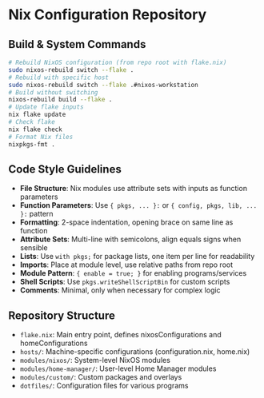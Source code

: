 # Nix Configuration Repository

## Build & System Commands
```bash
# Rebuild NixOS configuration (from repo root with flake.nix)
sudo nixos-rebuild switch --flake .
# Rebuild with specific host
sudo nixos-rebuild switch --flake .#nixos-workstation
# Build without switching
nixos-rebuild build --flake .
# Update flake inputs
nix flake update
# Check flake
nix flake check
# Format Nix files
nixpkgs-fmt .
```

## Code Style Guidelines
- **File Structure**: Nix modules use attribute sets with inputs as function parameters
- **Function Parameters**: Use `{ pkgs, ... }:` or `{ config, pkgs, lib, ... }:` pattern
- **Formatting**: 2-space indentation, opening brace on same line as function
- **Attribute Sets**: Multi-line with semicolons, align equals signs when sensible
- **Lists**: Use `with pkgs;` for package lists, one item per line for readability
- **Imports**: Place at module level, use relative paths from repo root
- **Module Pattern**: `{ enable = true; }` for enabling programs/services
- **Shell Scripts**: Use `pkgs.writeShellScriptBin` for custom scripts
- **Comments**: Minimal, only when necessary for complex logic

## Repository Structure
- `flake.nix`: Main entry point, defines nixosConfigurations and homeConfigurations
- `hosts/`: Machine-specific configurations (configuration.nix, home.nix)
- `modules/nixos/`: System-level NixOS modules
- `modules/home-manager/`: User-level Home Manager modules
- `modules/custom/`: Custom packages and overlays
- `dotfiles/`: Configuration files for various programs